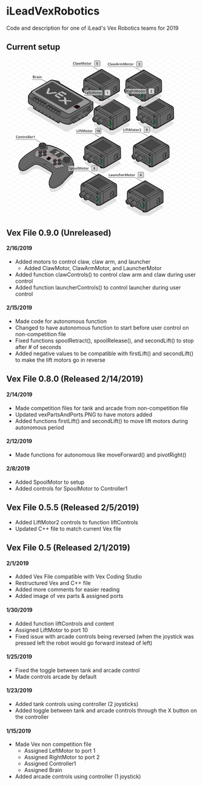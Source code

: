 # iLeadVexRobotics
Code and description for one of iLead's Vex Robotics teams for 2019
## Current setup
![Image of vex parts](https://github.com/Justin2112/iLeadVexRobotics/blob/master/vexPartsAndPorts.PNG)
## Vex File 0.9.0 (Unreleased)
#### 2/16/2019
* Added motors to control claw, claw arm, and launcher
  * Added ClawMotor, ClawArmMotor, and LauncherMotor
* Added function clawControls() to control claw arm and claw during user control
* Added function launcherControls() to control launcher during user control
#### 2/15/2019
* Made code for autonomous function
* Changed to have autonomous function to start before user control on non-competition file
* Fixed functions spoolRetract(), spoolRelease(), and secondLift() to stop after # of seconds
* Added negative values to be compatible with firstLift() and secondLift() to make the lift motors go in reverse
## Vex File 0.8.0 (Released 2/14/2019)
#### 2/14/2019
* Made competition files for tank and arcade from non-competition file
* Updated vexPartsAndPorts.PNG to have motors added
* Added functions firstLift() and secondLift() to move lift motors during autonomous period
#### 2/12/2019
* Made functions for autonomous like moveForward() and pivotRight()
#### 2/8/2019
* Added SpoolMotor to setup
* Added controls for SpoolMotor to Controller1
## Vex File 0.5.5 (Released 2/5/2019)
* Added LiftMotor2 controls to function liftControls
* Updated C++ file to match current Vex file
## Vex File 0.5 (Released 2/1/2019)
#### 2/1/2019
* Added Vex File compatible with Vex Coding Studio
* Restructured Vex and C++ file
* Added more comments for easier reading
* Added image of vex parts & assigned ports
#### 1/30/2019
* Added function liftControls and content
* Assigned LiftMotor to port 10
* Fixed issue with arcade controls being reversed (when the joystick was pressed left the robot would go forward instead of left)
#### 1/25/2019
* Fixed the toggle between tank and arcade control
* Made controls arcade by default
#### 1/23/2019
* Added tank controls using controller (2 joysticks)
* Added toggle between tank and arcade controls through the X button on the controller
#### 1/15/2019
* Made Vex non competition file
  * Assigned LeftMotor to port 1
  * Assigned RightMotor to port 2
  * Assigned Controller1
  * Assigned Brain
* Added arcade controls using controller (1 joystick)
